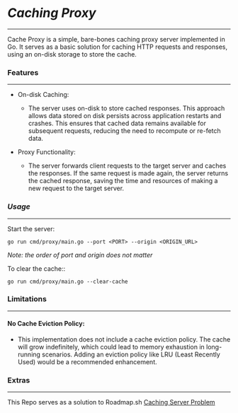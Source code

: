 # _Caching Proxy_
<hr>
Cache Proxy is a simple, bare-bones caching proxy server implemented in Go. It serves as a basic solution for caching HTTP requests and responses, using an on-disk storage to store the cache.

### Features
<hr>

- On-disk Caching:

  - The server uses on-disk to store cached responses. This approach allows data stored on disk persists across application restarts and crashes. This ensures that cached data remains available for subsequent requests, reducing the need to recompute or re-fetch data.

 
- Proxy Functionality:

  - The server forwards client requests to the target server and caches the responses. If the same request is made again, the server returns the cached response, saving the time and resources of making a new request to the target server.


### _Usage_
<hr>
Start the server:

`go run cmd/proxy/main.go --port <PORT> --origin <ORIGIN_URL>`

_Note: the order of port and origin does not matter_

To clear the cache::

`go run cmd/proxy/main.go --clear-cache`

### Limitations
<hr>

#### No Cache Eviction Policy:
- This implementation does not include a cache eviction policy. The cache will grow indefinitely, which could lead to memory exhaustion in long-running scenarios. Adding an eviction policy like LRU (Least Recently Used) would be a recommended enhancement.


### Extras
<hr>

This Repo serves as a solution to Roadmap.sh [Caching Server Problem](https://roadmap.sh/projects/caching-server)
